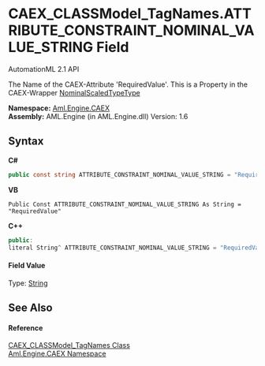 # CAEX_CLASSModel_TagNames.ATTRIBUTE_CONSTRAINT_NOMINAL_VALUE_STRING Field
AutomationML 2.1 API 

The Name of the CAEX-Attribute 'RequiredValue'. This is a Property in the CAEX-Wrapper <a href="T_Aml_Engine_CAEX_NominalScaledTypeType">NominalScaledTypeType</a>

**Namespace:**&nbsp;<a href="N_Aml_Engine_CAEX">Aml.Engine.CAEX</a><br />**Assembly:**&nbsp;AML.Engine (in AML.Engine.dll) Version: 1.6

## Syntax

**C#**<br />
``` C#
public const string ATTRIBUTE_CONSTRAINT_NOMINAL_VALUE_STRING = "RequiredValue"
```

**VB**<br />
``` VB
Public Const ATTRIBUTE_CONSTRAINT_NOMINAL_VALUE_STRING As String = "RequiredValue"
```

**C++**<br />
``` C++
public:
literal String^ ATTRIBUTE_CONSTRAINT_NOMINAL_VALUE_STRING = "RequiredValue"
```


#### Field Value
Type: <a href="https://docs.microsoft.com/dotnet/api/system.string" target="_parent" rel="noopener noreferrer">String</a>

## See Also


#### Reference
<a href="T_Aml_Engine_CAEX_CAEX_CLASSModel_TagNames">CAEX_CLASSModel_TagNames Class</a><br /><a href="N_Aml_Engine_CAEX">Aml.Engine.CAEX Namespace</a><br />